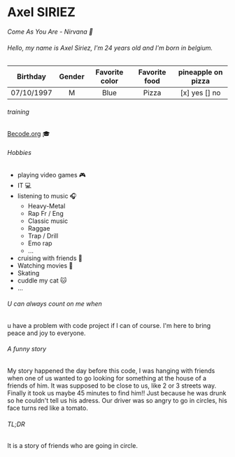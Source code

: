 # Axel SIRIEZ

*Come As You Are - Nirvana :guitar:*

###### Hello, my name is Axel Siriez, I'm 24 years old and I'm born in belgium.

| Birthday | Gender | Favorite color | Favorite food | pineapple on pizza |
|:--------:|:------:|:--------------:|:-------------:|:------------------:|
|07/10/1997|M       |Blue            |Pizza          |[x] yes [] no       |

###### training
[Becode.org](https://becode.org/fr/) 🎓

###### Hobbies
- playing video games :video_game:
- IT :computer:
- listening to music :headphones:
    - Heavy-Metal
    - Rap Fr / Eng
    - Classic music
    - Raggae
    - Trap / Drill
    - Emo rap
    - ...
- cruising with friends :car:
- Watching movies :movie_camera:
- Skating
- cuddle my cat :cat:
- ...

###### U can always count on me when 
u have a problem with code project if I can of course.
I'm here to bring peace and joy to everyone.

###### A funny story
My story happened the day before this code, I was hanging with friends when one of us wanted to go looking for something at the house of a friends of him. It was supposed to be close to us, like 2 or 3 streets way. Finally it took us maybe 45 minutes to find him!! Just because he was drunk so he couldn't tell us his adress. Our driver was so angry to go in circles, his face turns red like a tomato.

###### TL;DR 
It is a story of friends who are going in circle.
